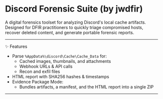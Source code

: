# Discord Forensic Suite (by jwdfir)

A digital forensics toolset for analyzing Discord's local cache artifacts.  
Designed for DFIR practitioners to quickly triage compromised hosts, recover deleted content, and generate portable forensic reports.

---

✨ Features
- Parse `%AppData%\discord\Cache\Cache_Data` for:
  - Cached images, thumbnails, and attachments
  - Webhook URLs & API calls
  - Recon and exfil files
- HTML report with SHA256 hashes & timestamps
- Evidence Package Mode: 
  - Bundles artifacts, a manifest, and the HTML report into a single ZIP

---
